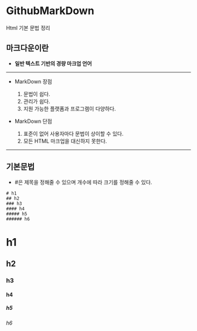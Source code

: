 # GithubMarkDown
Html 기본 문법 정리

## 마크다운이란
- **일반 텍스트 기반의 경량 마크업 언어**

-------------------------
- MarkDown 장점
    1. 문법이 쉽다.
    2. 관리가 쉽다.
    3. 지원 가능한 플랫폼과 프로그램이 다양하다.
   
- MarkDown 단점
    1. 표준이 없어 사용자마다 문법이 상이할 수 있다.
    2. 모든 HTML 마크업을 대신하지 못한다.
-------------------------

## 기본문법

- #은 제목을 정해줄 수 있으며 개수에 따라 크기를 정해줄 수 있다.


```
# h1
## h2
### h3
#### h4
##### h5
###### h6
```
# h1
## h2
### h3
#### h4
##### h5
###### h6



